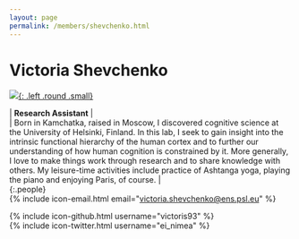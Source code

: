 ```yaml
---
layout: page
permalink: /members/shevchenko.html
---
```

# Victoria Shevchenko
[![]({{site.baseurl}}/images/Shevchenko.jpg){: .left .round .small}](/members/shevchenko.html)

| **Research Assistant** |  
| Born in Kamchatka, raised in Moscow, I discovered cognitive science at the University of Helsinki, Finland. In this lab, I seek to gain insight into the intrinsic functional hierarchy of the human cortex and to further our understanding of how human cognition is constrained by it. More generally, I love to make things work through research and to share knowledge with others. My leisure-time activities include practice of Ashtanga yoga, playing the piano and enjoying Paris, of course. |  
{:.people} 
<br/> 
{% include icon-email.html email="victoria.shevchenko@ens.psl.eu" %}  
<!-- {% include icon-webpage.html link="" %}   -->
<!-- {% include icon-googlescholar.html id="" %}   -->
{% include icon-github.html username="victoris93" %}  
{% include icon-twitter.html username="ei_nimea" %}  
